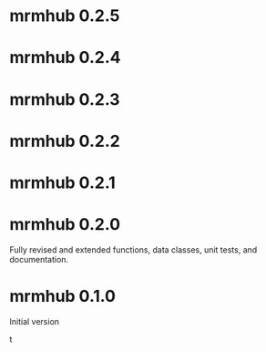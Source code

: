 # mrmhub 0.2.5

# mrmhub 0.2.4

# mrmhub 0.2.3

# mrmhub 0.2.2

# mrmhub 0.2.1


# mrmhub 0.2.0
Fully revised and extended functions, data classes, unit tests, and documentation.  

# mrmhub 0.1.0
Initial version

t
